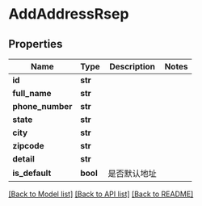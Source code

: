 # AddAddressRsep

## Properties
Name | Type | Description | Notes
------------ | ------------- | ------------- | -------------
**id** | **str** |  | 
**full_name** | **str** |  | 
**phone_number** | **str** |  | 
**state** | **str** |  | 
**city** | **str** |  | 
**zipcode** | **str** |  | 
**detail** | **str** |  | 
**is_default** | **bool** |  是否默认地址 | 

[[Back to Model list]](../README.md#documentation-for-models) [[Back to API list]](../README.md#documentation-for-api-endpoints) [[Back to README]](../README.md)

